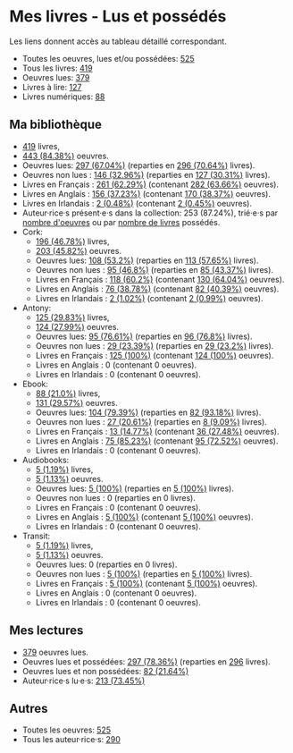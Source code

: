 # Mes livres - Lus et possédés

Les liens donnent accès au tableau détaillé correspondant.

- Toutes les oeuvres, lues et/ou possédées: [525](Lists/all_w.md)
- Tous les livres: [419](Lists/all_b.md)
- Oeuvres lues: [379](Lists/read_w.md)
- Livres à lire: [127](Lists/unread_owned_b.md)
- Livres numériques: [88](Lists/owned_ebook_b.md)

## Ma bibliothèque

- [419](Lists/owned_b.md) livres,
- [443 (84.38%)](Lists/owned_w.md) oeuvres.
- Oeuvres lues: [297 (67.04%)](Lists/read_owned_w.md) (reparties en [296 (70.64%)](Lists/read_owned_b.md) livres).
- Oeuvres non lues : [146 (32.96%)](Lists/unread_owned_w.md) (reparties en [127 (30.31%)](Lists/unread_owned_b.md) livres).
- Livres en Français : [261 (62.29%)](Lists/owned_fr_b.md) (contenant [282 (63.66%)](Lists/owned_fr_w.md) oeuvres).
- Livres en Anglais : [156 (37.23%)](Lists/owned_en_b.md) (contenant [170 (38.37%)](Lists/owned_en_w.md) oeuvres).
- Livres en Irlandais : [2 (0.48%)](Lists/owned_ga_b.md) (contenant [2 (0.45%)](Lists/owned_ga_w.md) oeuvres).
- Auteur·rice·s présent·e·s dans la collection: 253 (87.24%), trié·e·s par [nombre d'oeuvres](Lists/owned_w_a.md) ou par [nombre de livres](Lists/owned_b_a.md) possédés.
- Cork:
    - [196 (46.78%)](Lists/owned_cork_b.md) livres,
    - [203 (45.82%)](Lists/owned_cork_w.md) oeuvres.
    - Oeuvres lues: [108 (53.2%)](Lists/read_owned_cork_w.md) (reparties en [113 (57.65%)](Lists/read_owned_cork_b.md) livres).
    - Oeuvres non lues : [95 (46.8%)](Lists/unread_owned_cork_w.md) (reparties en [85 (43.37%)](Lists/unread_owned_cork_b.md) livres).
    - Livres en Français : [118 (60.2%)](Lists/owned_fr_cork_b.md) (contenant [130 (64.04%)](Lists/owned_fr_cork_w.md) oeuvres).
    - Livres en Anglais : [76 (38.78%)](Lists/owned_en_cork_b.md) (contenant [82 (40.39%)](Lists/owned_en_cork_w.md) oeuvres).
    - Livres en Irlandais : [2 (1.02%)](Lists/owned_ga_cork_b.md) (contenant [2 (0.99%)](Lists/owned_ga_cork_w.md) oeuvres).
- Antony:
    - [125 (29.83%)](Lists/owned_antony_b.md) livres,
    - [124 (27.99%)](Lists/owned_antony_w.md) oeuvres.
    - Oeuvres lues: [95 (76.61%)](Lists/read_owned_antony_w.md) (reparties en [96 (76.8%)](Lists/read_owned_antony_b.md) livres).
    - Oeuvres non lues : [29 (23.39%)](Lists/unread_owned_antony_w.md) (reparties en [29 (23.2%)](Lists/unread_owned_antony_b.md) livres).
    - Livres en Français : [125 (100%)](Lists/owned_fr_antony_b.md) (contenant [124 (100%)](Lists/owned_fr_antony_w.md) oeuvres).
    - Livres en Anglais : 0 (contenant 0 oeuvres).
    - Livres en Irlandais : 0 (contenant 0 oeuvres).
- Ebook:
    - [88 (21.0%)](Lists/owned_ebook_b.md) livres,
    - [131 (29.57%)](Lists/owned_ebook_w.md) oeuvres.
    - Oeuvres lues: [104 (79.39%)](Lists/read_owned_ebook_w.md) (reparties en [82 (93.18%)](Lists/read_owned_ebook_b.md) livres).
    - Oeuvres non lues : [27 (20.61%)](Lists/unread_owned_ebook_w.md) (reparties en [8 (9.09%)](Lists/unread_owned_ebook_b.md) livres).
    - Livres en Français : [13 (14.77%)](Lists/owned_fr_ebook_b.md) (contenant [36 (27.48%)](Lists/owned_fr_ebook_w.md) oeuvres).
    - Livres en Anglais : [75 (85.23%)](Lists/owned_en_ebook_b.md) (contenant [95 (72.52%)](Lists/owned_en_ebook_w.md) oeuvres).
    - Livres en Irlandais : 0 (contenant 0 oeuvres).
- Audiobooks:
    - [5 (1.19%)](Lists/owned_audiobooks_b.md) livres,
    - [5 (1.13%)](Lists/owned_audiobooks_w.md) oeuvres.
    - Oeuvres lues: [5 (100%)](Lists/read_owned_audiobooks_w.md) (reparties en [5 (100%)](Lists/read_owned_audiobooks_b.md) livres).
    - Oeuvres non lues : 0 (reparties en 0 livres).
    - Livres en Français : 0 (contenant 0 oeuvres).
    - Livres en Anglais : [5 (100%)](Lists/owned_en_audiobooks_b.md) (contenant [5 (100%)](Lists/owned_en_audiobooks_w.md) oeuvres).
    - Livres en Irlandais : 0 (contenant 0 oeuvres).
- Transit:
    - [5 (1.19%)](Lists/owned_transit_b.md) livres,
    - [5 (1.13%)](Lists/owned_transit_w.md) oeuvres.
    - Oeuvres lues: 0 (reparties en 0 livres).
    - Oeuvres non lues : [5 (100%)](Lists/unread_owned_transit_w.md) (reparties en [5 (100%)](Lists/unread_owned_transit_b.md) livres).
    - Livres en Français : [5 (100%)](Lists/owned_fr_transit_b.md) (contenant [5 (100%)](Lists/owned_fr_transit_w.md) oeuvres).
    - Livres en Anglais : 0 (contenant 0 oeuvres).
    - Livres en Irlandais : 0 (contenant 0 oeuvres).

## Mes lectures

- [379](Lists/read_w.md) oeuvres lues.
- Oeuvres lues et possédées: [297 (78.36%)](Lists/read_owned_w.md) (reparties en [296](Lists/read_owned_b.md) livres).
- Oeuvres lues et non possédées: [82 (21.64%)](Lists/read_not_owned_w.md)
- Auteur·rice·s lu·e·s: [213 (73.45%)](Lists/read_a.md)

## Autres

- Toutes les oeuvres: [525](Lists/all_w.md)
- Tous les auteur·rice·s: [290](Lists/all_a.md)